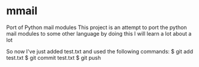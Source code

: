 # mmail
Port of Python mail modules
This project is an attempt to port the python mail modules to some other language
by doing this I will learn a lot about a lot

So now I've just added test.txt and used the following commands:
$ git add test.txt
$ git commit test.txt
$ git push

